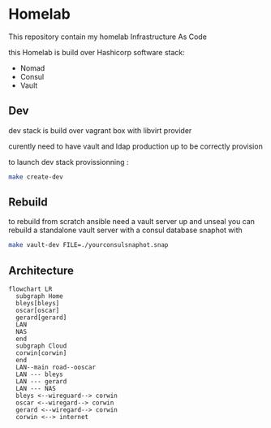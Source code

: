 # Homelab

This repository contain my homelab Infrastructure As Code

this Homelab is build over Hashicorp software stack:

- Nomad
- Consul
- Vault

## Dev

dev stack is build over vagrant box with libvirt provider

curently need to have vault and ldap production up to be correctly provision

to launch dev stack provissionning :

```sh
make create-dev
```

## Rebuild

to rebuild from scratch ansible need a vault server up and unseal
you can rebuild a standalone vault server with a consul database snaphot with

```sh
make vault-dev FILE=./yourconsulsnaphot.snap
```

## Architecture

```mermaid
flowchart LR
  subgraph Home
  bleys[bleys]
  oscar[oscar]
  gerard[gerard]
  LAN
  NAS
  end
  subgraph Cloud
  corwin[corwin]
  end
  LAN--main road--ooscar
  LAN --- bleys
  LAN --- gerard
  LAN --- NAS
  bleys <--wireguard--> corwin
  oscar <--wiregard--> corwin
  gerard <--wiregard--> corwin
  corwin <--> internet 
  
```
